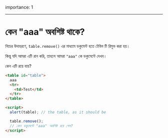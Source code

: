 importance: 1

---

# কেন "aaa" অবশিষ্ট থাকে?

নিচের উদাহরণে, `table.remove()` এর মাধ্যমে ডকুমেন্ট হতে টেবিল টি রিমুভ করা হয়।

কিন্তু যদি আমরা এটি রান করি, তাহলে আমরা `"aaa"` কে ডকুমেন্টে দেখব।

কেন এটি রয়ে যায়?

```html height=100 run
<table id="table">
  aaa
  <tr>
    <td>Test</td>
  </tr>
</table>

<script>
  alert(table); // the table, as it should be

  table.remove();
  // কেন ডকুমেন্টে "aaa" অবশিষ্ট রয়ে গেল?
</script>
```
